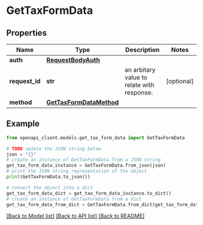 # GetTaxFormData


## Properties

Name | Type | Description | Notes
------------ | ------------- | ------------- | -------------
**auth** | [**RequestBodyAuth**](RequestBodyAuth.md) |  | 
**request_id** | **str** | an arbitary value to relate with response. | [optional] 
**method** | [**GetTaxFormDataMethod**](GetTaxFormDataMethod.md) |  | 

## Example

```python
from openapi_client.models.get_tax_form_data import GetTaxFormData

# TODO update the JSON string below
json = "{}"
# create an instance of GetTaxFormData from a JSON string
get_tax_form_data_instance = GetTaxFormData.from_json(json)
# print the JSON string representation of the object
print(GetTaxFormData.to_json())

# convert the object into a dict
get_tax_form_data_dict = get_tax_form_data_instance.to_dict()
# create an instance of GetTaxFormData from a dict
get_tax_form_data_from_dict = GetTaxFormData.from_dict(get_tax_form_data_dict)
```
[[Back to Model list]](../README.md#documentation-for-models) [[Back to API list]](../README.md#documentation-for-api-endpoints) [[Back to README]](../README.md)


